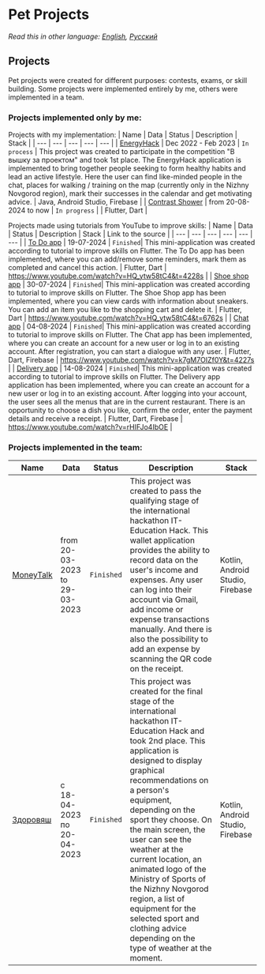 # Pet Projects
_Read this in other language: [English](README.md), [Русский](README.ru.md)_
## Projects
Pet projects were created for different purposes: contests, exams, or skill building.
Some projects were implemented entirely by me, others were implemented in a team.
### Projects implemented only by me:
Projects with my implementation:
| Name | Data | Status | Description | Stack |
| --- | --- | --- | --- | --- |
| [EnergyHack](https://github.com/karishka1222/EnergyHack) | Dec 2022 - Feb 2023 | `In process` | This project was created to participate in the competition "В вышку за проектом" and took 1st place. The EnergyHack application is implemented to bring together people seeking to form healthy habits and lead an active lifestyle. Here the user can find like-minded people in the chat, places for walking / training on the map (currently only in the Nizhny Novgorod region), mark their successes in the calendar and get motivating advice. | Java, Android Studio, Firebase |
| [Contrast Shower](https://github.com/karishka1222/Contrast-Shower-app-on-Flutter) | from 20-08-2024 to now | `In progress` |  | Flutter, Dart |

Projects made using tutorials from YouTube to improve skills:
| Name | Data | Status | Description | Stack | Link to the source |
| --- | --- | --- | --- | --- | --- |
| [To Do app](https://github.com/karishka1222/To-Do-App-Pet-project-on-Flutter) | 19-07-2024 | `Finished`| This mini-application was created according to tutorial to improve skills on Flutter. The To Do app has been implemented, where you can add/remove some reminders, mark them as completed and cancel this action. | Flutter, Dart | https://www.youtube.com/watch?v=HQ_ytw58tC4&t=4228s |
| [Shoe shop app](https://github.com/karishka1222/Shoe-shop-app-Pet-project-on-Flutter) | 30-07-2024 | `Finished`| This mini-application was created according to tutorial to improve skills on Flutter. The Shoe Shop app has been implemented, where you can view cards with information about sneakers. You can add an item you like to the shopping cart and delete it. | Flutter, Dart | https://www.youtube.com/watch?v=HQ_ytw58tC4&t=6762s |
| [Chat app](https://github.com/karishka1222/Chat-app-Pet-project-on-Flutter) | 04-08-2024 | `Finished`| This mini-application was created according to tutorial to improve skills on Flutter. The Chat app has been implemented, where you can create an account for a new user or log in to an existing account. After registration, you can start a dialogue with any user. | Flutter, Dart, Firebase | https://www.youtube.com/watch?v=k7gM7OIZf0Y&t=4227s |
| [Delivery app](https://github.com/karishka1222/Delivery-app-Pet-project-on-Flutter/tree/main) | 14-08-2024 | `Finished`| This mini-application was created according to tutorial to improve skills on Flutter. The Delivery app application has been implemented, where you can create an account for a new user or log in to an existing account. After logging into your account, the user sees all the menus that are in the current restaurant. There is an opportunity to choose a dish you like, confirm the order, enter the payment details and receive a receipt. | Flutter, Dart, Firebase | https://www.youtube.com/watch?v=rHIFJo4IbOE |
### Projects implemented in the team:
| Name | Data | Status | Description | Stack |
| --- | --- | --- | --- | --- |
| [MoneyTalk](https://github.com/karishka1222/MoneyTalk) | from 20-03-2023 to 29-03-2023 | `Finished` | This project was created to pass the qualifying stage of the international hackathon IT-Education Hack. This wallet application provides the ability to record data on the user's income and expenses. Any user can log into their account via Gmail, add income or expense transactions manually. And there is also the possibility to add an expense by scanning the QR code on the receipt. | Kotlin, Android Studio, Firebase |
| [Здоровяш](https://github.com/karishka1222/Zdoroviash) | с 18-04-2023 по 20-04-2023 | `Finished` | This project was created for the final stage of the international hackathon IT-Education Hack and took 2nd place. This application is designed to display graphical recommendations on a person's equipment, depending on the sport they choose. On the main screen, the user can see the weather at the current location, an animated logo of the Ministry of Sports of the Nizhny Novgorod region, a list of equipment for the selected sport and clothing advice depending on the type of weather at the moment. | Kotlin, Android Studio, Firebase |
